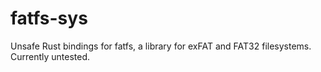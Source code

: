 # fatfs-sys
Unsafe Rust bindings for fatfs, a library for exFAT and FAT32 filesystems. Currently untested.
